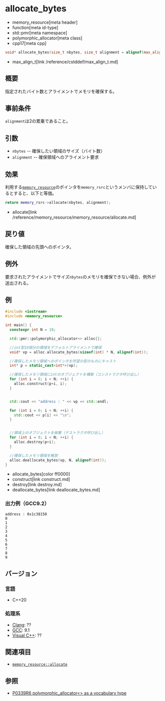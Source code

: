 # allocate_bytes
* memory_resource[meta header]
* function[meta id-type]
* std::pmr[meta namespace]
* polymorphic_allocator[meta class]
* cpp17[meta cpp]

```cpp
void* allocate_bytes(size_t nbytes, size_t alignment = alignof(max_align_t));
```
* max_align_t[link /reference/cstddef/max_align_t.md]

## 概要

指定されたバイト数とアライメントでメモリを確保する。

## 事前条件

`alignment`は2の累乗であること。

## 引数

- `nbytes` -- 確保したい領域のサイズ（バイト数）
- `alignment` --  確保領域へのアライメント要求


## 効果

利用する[`memory_resource`](/reference/memory_resource/memory_resource.md)のポインタを`memory_rsrc`というメンバに保持しているとすると、以下と等価。

```cpp
return memory_­rsrc->allocate(nbytes, alignment);
```
* allocate[link /reference/memory_resource/memory_resource/allocate.md]

## 戻り値

確保した領域の先頭へのポインタ。

## 例外

要求されたアライメントでサイズ`nbytes`のメモリを確保できない場合、例外が送出される。

## 例
```cpp example
#include <iostream>
#include <memory_resource>

int main() {
  constexpr int N = 10;

  std::pmr::polymorphic_allocator<> alloc{};

  //int型10個分の領域をデフォルトアライメントで確保
  void* vp = alloc.allocate_bytes(sizeof(int) * N, alignof(int));

  //確保したメモリ領域へのポインタを所望の型のものにキャスト
  int* p = static_cast<int*>(vp);

  //確保したメモリ領域にintのオブジェクトを構築（コンストラクタ呼び出し）
  for (int i = 0; i < N; ++i) {
    alloc.construct(p+i, i);
  }


  std::cout << "address : " << vp << std::endl;

  for (int i = 0; i < N; ++i) {
    std::cout << p[i] << "\n";
  }


  //領域上のオブジェクトを破棄（デストラクタ呼び出し）
  for (int i = 0; i < N; ++i) {
    alloc.destroy(p+i);
  }

  //確保したメモリ領域を解放
  alloc.deallocate_bytes(vp, N, alignof(int));
}
```
* allocate_bytes[color ff0000]
* construct[link construct.md]
* destroy[link destroy.md]
* deallocate_bytes[link deallocate_bytes.md]

### 出力例（GCC9.2）
```
address : 0x1c38150
0
1
2
3
4
5
6
7
8
9
```

## バージョン
### 言語
- C++20

### 処理系
- [Clang](/implementation.md#clang): ??
- [GCC](/implementation.md#gcc): 9.1
- [Visual C++](/implementation.md#visual_cpp): ??

## 関連項目
- [`memory_resource::allocate`](/reference/memory_resource/memory_resource/allocate.md)

## 参照
- [P0339R6 polymorphic_allocator<> as a vocabulary type](http://www.open-std.org/jtc1/sc22/wg21/docs/papers/2019/p0339r6.pdf) 
